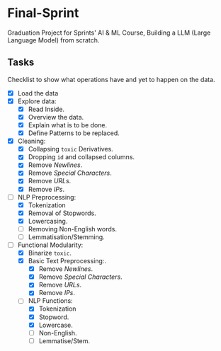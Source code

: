 # Final-Sprint

Graduation Project for Sprints' AI &amp; ML Course, Building a LLM (Large Language Model) from scratch.

## Tasks

Checklist to show what operations have and yet to happen on the data.

- [x] Load the data
- [x] Explore data:
  - [x] Read Inside.
  - [x] Overview the data.
  - [x] Explain what is to be done.
  - [x] Define Patterns to be replaced.
- [x] Cleaning:
  - [x] Collapsing `toxic` Derivatives.
  - [x] Dropping `id` and collapsed columns.
  - [x] Remove *Newlines*.
  - [x] Remove *Special Characters*.
  - [x] Remove *URLs*.
  - [x] Remove *IPs*.
- [ ] NLP Preprocessing:
  - [x] Tokenization
  - [x] Removal of Stopwords.
  - [x] Lowercasing.
  - [ ] Removing Non-English words.
  - [ ] Lemmatisation/Stemming.
- [ ] Functional Modularity:
  - [x] Binarize `toxic`.
  - [x] Basic Text Preprocessing:.
    - [x] Remove *Newlines*.
    - [x] Remove *Special Characters*.
    - [x] Remove *URLs*.
    - [x] Remove *IPs*.
  - [ ] NLP Functions:
    - [x] Tokenization
    - [x] Stopword.
    - [x] Lowercase.
    - [ ] Non-English.
    - [ ] Lemmatise/Stem.
